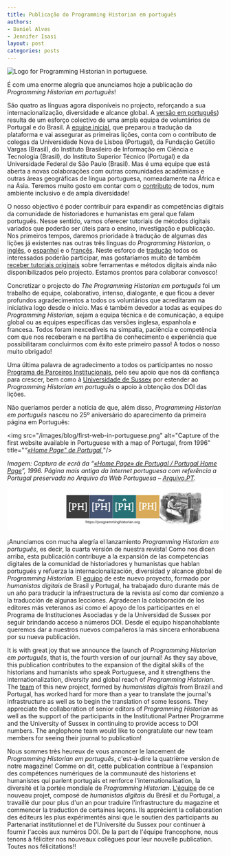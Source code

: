 ```yaml
---
title: Publicação do Programming Historian em português 
authors: 
- Daniel Alves
- Jennifer Isasi
layout: post
categories: posts
---
```


<img src="/images/blog/ph-pt.png" alt="Logo for Programming Historian in portuguese." title="PH em português"/>

É com uma enorme alegria que anunciamos hoje a publicação do _Programming Historian em português_! 

São quatro as línguas agora disponíveis no projecto, reforçando a sua internacionalização, diversidade e alcance global. A [versão em português](https://programminghistorian.org/pt/)) resulta de um esforço colectivo de uma ampla equipa de voluntários de Portugal e do Brasil. A [equipe inicial](https://programminghistorian.org/pt/equipe#programming-historian-em-português), que preparou a tradução da plataforma e vai assegurar as primeiras lições, conta com o contributo de colegas da Universidade Nova de Lisboa (Portugal), da Fundação Getúlio Vargas (Brasil), do Instituto Brasileiro de Informação em Ciência e Tecnologia (Brasil), do Instituto Superior Técnico (Portugal) e da Universidade Federal de São Paulo (Brasil). Mas é uma equipe que está aberta a novas colaborações com outras comunidades académicas e outras áreas geográficas de língua portuguesa, nomeadamente na África e na Ásia. Teremos muito gosto em contar com o [contributo](https://programminghistorian.org/pt/contribua) de todos, num ambiente inclusivo e de ampla diversidade!

O nosso objectivo é poder contribuir para expandir as competências digitais da comunidade de historiadores e humanistas em geral que falam português. Nesse sentido, vamos oferecer tutoriais de métodos digitais variados que poderão ser úteis para o ensino, investigação e publicação. Nos primeiros tempos, daremos prioridade à tradução de algumas das lições já existentes nas outras três línguas do _Programming Historian_, o [inglês](https://programminghistorian.org/en/), o [espanhol](https://programminghistorian.org/es/) e o [francês](https://programminghistorian.org/fr/). Neste esforço de [tradução](https://programminghistorian.org/pt/directrizes-tradutor) todos os interessados poderão participar, mas gostaríamos muito de também [receber tutoriais originais](https://programminghistorian.org/pt/directrizes-autor) sobre ferramentas e métodos digitais ainda não disponibilizados pelo projecto. Estamos prontos para colaborar convosco!

Concretizar o projecto do _The Programming Historian em português_ foi um trabalho de equipe, colaborativo, intenso, dialogante, e que ficou a dever profundos agradecimentos a todos os voluntários que acreditaram na iniciativa logo desde o início. Mas é também devedor a todas as equipes do _Programming Historian_, sejam a equipa técnica e de comunicação, a equipe global ou as equipes específicas das versões inglesa, espanhola e francesa. Todos foram inexcedíveis na simpatia, paciência e competência com que nos receberam e na partilha de conhecimento e experiência que possibilitaram concluirmos com êxito este primeiro passo! A todos o nosso muito obrigado!

Uma última palavra de agradecimento a todos os participantes no nosso [Programa de Parceiros Institucionais](https://programminghistorian.org/pt/apoie-nos#programa-de-parceiros-institucionais), pelo seu apoio que nos dá confiança para crescer, bem como à [Universidade de Sussex](https://www.sussex.ac.uk/) por estender ao _Programming Historian em português_ o apoio à obtenção dos DOI das lições.

Não queríamos perder a notícia de que, além disso, *Programming Historian em português* nasceu no 25º aniversário do aparecimento da primeira página em Português:

<img src="/images/blog/first-web-in-portuguese.png" alt="Capture of the first website available in Portuguese with a map of Portugal, from 1996" title="*“[«Home Page" de Portugal ](https://arquivo.pt/wayback/19961013145852/http:/s700.uminho.pt/homepage-pt.html)*"/> 

*Imagem: Captura de ecrã da “[«Home Page» de Portugal / Portugal Home Page](https://arquivo.pt/wayback/19961013145852/http:/s700.uminho.pt/homepage-pt.html)”, 1996. Página mais antiga da Internet portuguesa com referência a Portugal preservada no Arquivo da Web Portuguesa – [Arquivo.PT](https://arquivo.pt/).* 

<img src="/images/blog/ph-banner.png" alt="Banner of PH with the logos of the four journals" title="Programming Historian"/>  

¡Anunciamos con mucha alegría el lanzamiento *Programming Historian em português*, es decir, la cuarta versión de nuestra revista! Como nos dicen arriba, esta publicación contribuye a la expansión de las competencias digitales de la comunidad de historiadores y humanistas que hablan portugués y refuerza la internacionalización, diversidad y alcance global de *Programming Historian*. El [equipo](https://programminghistorian.org/es/equipo-de-proyecto#programming-historian-em-português) de este nuevo proyecto, formado por *humanistas digitais* de Brasil y Portugal, ha trabajado duro durante más de un año para traducir la infraestructura de la revista así como dar comienzo a la traducción de algunas lecciones. Agradecen la colaboración de los editores más veteranos así como el apoyo de los participantes en el Programa de Instituciones Asociadas y de la Universidad de Sussex por seguir brindando acceso a números DOI. Desde el equipo hispanohablante queremos dar a nuestros nuevos compañeros la más sincera enhorabuena por su nueva publicación. 

It is with great joy that we announce the launch of *Programming Historian em português*, that is, the fourth version of our journal! As they say above, this publication contributes to the expansion of the digital skills of the historians and humanists who speak Portuguese, and it strengthens the internationalization, diversity and global reach of *Programming Historian*. The [team](https://programminghistorian.org/en/project-team#programming-historian-em-português) of this new project, formed by *humanistas digitais* from Brazil and Portugal, has worked hard for more than a year to translate the journal's infrastructure as well as to begin the translation of some lessons. They appreciate the collaboration of senior editors of *Programming Historian* as well as the support of the participants in the Institutional Partner Programme and the University of Sussex in continuing to provide access to DOI numbers. The anglophone team would like to congratulate our new team members for seeing their journal to publication! 

Nous sommes très heureux de vous annoncer le lancement de *Programming Historian em português*, c'est-à-dire la quatrième version de notre magazine! Comme on dit, cette publication contribue à l'expansion des compétences numériques de la communauté des historiens et humanistes qui parlent portugais et renforce l'internationalisation, la diversité et la portée mondiale de *Programming Historian*. [L'équipe](https://programminghistorian.org/fr/equipe-projet#programming-historian-em-português) de ce nouveau projet, composé de *humanistas digitais* du Brésil et du Portugal, a travaillé dur pour plus d'un an pour traduire l'infrastructure du magazine et commencer la traduction de certaines leçons. Ils apprécient la collaboration des éditeurs les plus expérimentés ainsi que le soutien des participants au Partenariat institutionnel et de l'Université du Sussex pour continuer à fournir l'accès aux numéros DOI. De la part de l'équipe francophone, nous tenons à féliciter nos nouveaux collègues pour leur nouvelle publication. Toutes nos félicitations!! 

